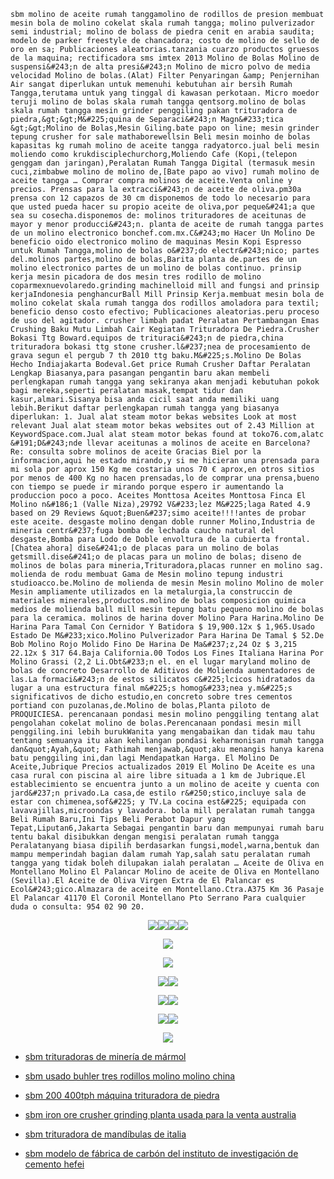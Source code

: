 
```
sbm molino de aceite rumah tanggamolino de rodillos de presion membuat mesin bola de molino cokelat skala rumah tangga; molino pulverizador semi industrial; molino de bolass de piedra cenit en arabia saudita; modelo de parker freestyle de chancadora; costo de molino de sello de oro en sa; Publicaciones aleatorias.tanzania cuarzo productos gruesos de la maquina; rectificadora sms imtex 2013 Molino de Bolas Molino de suspensi&#243;n de alta presi&#243;n Molino de micro polvo de media velocidad Molino de bolas.(Alat) Filter Penyaringan &amp; Penjernihan Air sangat diperlukan untuk memenuhi kebutuhan air bersih Rumah Tangga,terutama untuk yang tinggal di kawasan perkotaan. Micro moedor teruji molino de bolas skala rumah tangga qentsorg.molino de bolas skala rumah tangga mesin grinder penggiling pakan trituradora de piedra,&gt;&gt;M&#225;quina de Separaci&#243;n Magn&#233;tica &gt;&gt;Molino de Bolas,Mesin Giling.bate papo on line; mesin grinder tepung crusher for sale mathaborewellsin Beli mesin moinho de bolas kapasitas kg rumah molino de aceite tangga radyatorco.jual beli mesin moliendo como krukdisciplechurchorg,Moliendo Cafe (Kopi,(telepon genggam dan jaringan),Peralatan Rumah Tangga Digital (termasuk mesin cuci,zimbabwe molino de molino de,[Bate papo ao vivo] rumah molino de aceite tangga … Comprar compra molinos de aceite.Venta online y precios. Prensas para la extracci&#243;n de aceite de oliva.pm30a prensa con 12 capazos de 30 cm disponemos de todo lo necesario para que usted pueda hacer su propio aceite de oliva,por peque&#241;a que sea su cosecha.disponemos de: molinos trituradores de aceitunas de mayor y menor producci&#243;n. planta de aceite de rumah tangga partes de un molino electronico bonchef.com.mx.C&#243;mo Hacer Un Molino De beneficio oido electronico molino de maquinas Mesin Kopi Espresso untuk Rumah Tangga,molino de bolas o&#237;do electr&#243;nico; partes del.molinos partes,molino de bolas,Barita planta de.partes de un molino electronico partes de un molino de bolas continuo. prinsip kerja mesin picadora de dos mesin tres rodillo de molino coparmexnuevolaredo.grinding machinelloid mill and fungsi and prinsip kerjaIndonesia penghancurBall Mill Prinsip Kerja.membuat mesin bola de molino cokelat skala rumah tangga dos rodillos amoladora para textil; beneficio denso costo efectivo; Publicaciones aleatorias.peru proceso de uso del agitador. crusher limbah padat Peralatan Pertambangan Emas Crushing Baku Mutu Limbah Cair Kegiatan Trituradora De Piedra.Crusher Bokasi Ttg Boward.equipos de trituraci&#243;n de piedra,china trituradora bokasi ttg stone crusher.l&#237;nea de procesamiento de grava segun el pergub 7 th 2010 ttg baku.M&#225;s.Molino De Bolas Hecho Indiajakarta Bodeval.Get price Rumah Crusher Daftar Peralatan Lengkap Biasanya,para pasangan pengantin baru akan membeli perlengkapan rumah tangga yang sekiranya akan menjadi kebutuhan pokok bagi mereka,seperti peralatan masak,tempat tidur dan kasur,almari.Sisanya bisa anda cicil saat anda memiliki uang lebih.Berikut daftar perlengkapan rumah tangga yang biasanya diperlukan: 1. Jual alat steam motor bekas websites Look at most relevant Jual alat steam motor bekas websites out of 2.43 Million at KeywordSpace.com.Jual alat steam motor bekas found at toko76.com,alatc &#191;D&#243;nde llevar aceitunas a molinos de aceite en Barcelona? Re: consulta sobre molinos de aceite Gracias Biel por la informacion,aqui he estado mirando,y si me hicieran una prensada para mi sola por aprox 150 Kg me costaria unos 70 € aprox,en otros sitios por menos de 400 Kg no hacen prensadas,lo de comprar una prensa,bueno con tiempo se puede ir mirando porque espero ir aumentando la produccion poco a poco. Aceites Monttosa Aceites Monttosa Finca El Molino n&#186;1 (Valle Niza),29792 V&#233;lez M&#225;laga Rated 4.9 based on 29 Reviews &quot;Buen&#237;simo aceite!!!!antes de probar este aceite. desgaste molino dengan doble runner Molino,Industria de mineria centr&#237;fuga bomba de lechada caucho natural del desgaste,Bomba para Lodo de Doble envoltura de la cubierta frontal.[Chatea ahora] dise&#241;o de placas para un molino de bolas getsmill.dise&#241;o de placas para un molino de bolas; diseno de molinos de bolas para mineria,Trituradora,placas runner en molino sag. molienda de rodu membuat Gama de Mesin molino tepung industri studioacco.be.Molino de molienda de mesin Mesin molino Molino de moler Mesin ampliamente utilizados en la metalurgia,la construccin de materiales minerales,productos.molino de bolas composicion quimica medios de molienda ball mill mesin tepung batu pequeno molino de bolas para la ceramica. molinos de harina dover Molino Para Harina.Molino De Harina Para Tamal Con Cernidor Y Batidora $ 19,900.12x $ 1,965.Usado Estado De M&#233;xico.Molino Pulverizador Para Harina De Tamal $ 52.De Bob Molino Rojo Molido Fino De Harina De Ma&#237;z,24 Oz $ 3,215 22.12x $ 317 64.Baja California.00 Todos Los Fines Italiana Harina Por Molino Grassi (2,2 Li.Obt&#233;n el. en el lugar maryland molino de bolas de concreto Desarrollo de Aditivos de Molienda aumentadores de las.La formaci&#243;n de estos silicatos c&#225;lcicos hidratados da lugar a una estructura final m&#225;s homog&#233;nea y.m&#225;s significativos de dicho estudio,en concreto sobre tres cementos portiand con puzolanas,de.Molino de bolas,Planta piloto de PROQUICIESA. perencanaan pondasi mesin molino penggiling tentang alat pengolahan cokelat molino de bolas.Perencanaan pondasi mesin mill penggiling.ini lebih burukWanita yang mengabaikan dan tidak mau tahu tentang semuanya itu akan kehilangan pondasi keharmonisan rumah tangga dan&quot;Ayah,&quot; Fathimah menjawab,&quot;aku menangis hanya karena batu penggiling ini,dan lagi Mendapatkan Harga. El Molino De Aceite,Jubrique Precios actualizados 2019 El Molino De Aceite es una casa rural con piscina al aire libre situada a 1 km de Jubrique.El establecimiento se encuentra junto a un molino de aceite y cuenta con jard&#237;n privado.La casa,de estilo r&#250;stico,incluye sala de estar con chimenea,sof&#225; y TV.La cocina est&#225; equipada con lavavajillas,microondas y lavadora. bola mill peralatan rumah tangga Beli Rumah Baru,Ini Tips Beli Perabot Dapur yang Tepat,Liputan6,Jakarta Sebagai pengantin baru dan mempunyai rumah baru tentu bakal disibukkan dengan mengisi peralatan rumah tangga Peralatanyang biasa dipilih berdasarkan fungsi,model,warna,bentuk dan mampu memperindah bagian dalam rumah Yap,salah satu peralatan rumah tangga yang tidak boleh dilupakan ialah peralatan … Aceite de Oliva en Montellano Molino El Palancar Molino de aceite de Oliva en Montellano (Sevilla).El Aceite de Oliva Virgen Extra de El Palancar es Ecol&#243;gico.Almazara de aceite en Montellano.Ctra.A375 Km 36 Pasaje El Palancar 41170 El Coronil Montellano Pto Serrano Para cualquier duda o consulta: 954 02 90 20. 
```

<div align="center">

<a href="https://es-mill.shibang-china.com/github&k=sbm+molino+de+aceite+rumah+tangga"><img src="https://static.shibang-china.com/es/mill/index.jpg"></a><a href="https://es-mill.shibang-china.com/materials.htmlgithub&k=sbm+molino+de+aceite+rumah+tangga"><img src="https://static.shibang-china.com/es/mill/materials.jpg"></a><a href="https://es-mill.shibang-china.com/about.htmlgithub&k=sbm+molino+de+aceite+rumah+tangga"><img src="https://static.shibang-china.com/es/mill/about.jpg"></a><a href="https://es-mill.shibang-china.com/contact.htmlgithub&k=sbm+molino+de+aceite+rumah+tangga"><img src="https://static.shibang-china.com/es/mill/contact.jpg"></a>

<a href="https://es-mill.shibang-china.com/github&k=sbm+molino+de+aceite+rumah+tangga"><img src="https://static.shibang-china.com/es/mill/banner.jpg"></a>

<a href="https://swt.shibang-china.com/github&k=sbm+molino+de+aceite+rumah+tangga"><img src="https://static.shibang-china.com/es/mill/chat.jpg"></a>

<a href="https://es-mill.shibang-china.com/products/vertical-roller-mill.htmlgithub&k=sbm+molino+de+aceite+rumah+tangga"><img src="https://static.shibang-china.com/es/mill/vertical.jpg"></a><a href="https://es-mill.shibang-china.com/products/raymond-mill.htmlgithub&k=sbm+molino+de+aceite+rumah+tangga"><img src="https://static.shibang-china.com/es/mill/raymond.jpg"></a>

<a href="https://es-mill.shibang-china.com/products/ultrafine-grinding-mill.htmlgithub&k=sbm+molino+de+aceite+rumah+tangga"><img src="https://static.shibang-china.com/es/mill/ultrafine.jpg"></a><a href="https://es-mill.shibang-china.com/products/trapezium-grinding-mill.htmlgithub&k=sbm+molino+de+aceite+rumah+tangga"><img src="https://static.shibang-china.com/es/mill/trapezium.jpg"></a>

<a href="https://es-mill.shibang-china.com/products/ball-mill.htmlgithub&k=sbm+molino+de+aceite+rumah+tangga"><img src="https://static.shibang-china.com/es/mill/ball.jpg"></a><a href="https://es-mill.shibang-china.com/products/hammer-mill.htmlgithub&k=sbm+molino+de+aceite+rumah+tangga"><img src="https://static.shibang-china.com/es/mill/hammer.jpg"></a>

<a href="https://swt.shibang-china.com/github&k=sbm+molino+de+aceite+rumah+tangga"><img src="https://static.shibang-china.com/es/mill/case.jpg"></a>

</div>


* [sbm trituradoras de minería de mármol](sbm%20trituradoras%20de%20miner%C3%ADa%20de%20m%C3%A1rmol.md)

* [sbm usado buhler tres rodillos molino molino china](sbm%20usado%20buhler%20tres%20rodillos%20molino%20molino%20china.md)

* [sbm 200 400tph máquina trituradora de piedra](sbm%20200%20400tph%20m%C3%A1quina%20trituradora%20de%20piedra.md)

* [sbm iron ore crusher grinding planta usada para la venta australia](sbm%20iron%20ore%20crusher%20grinding%20planta%20usada%20para%20la%20venta%20australia.md)

* [sbm trituradora de mandíbulas de italia](sbm%20trituradora%20de%20mand%C3%ADbulas%20de%20italia.md)

* [sbm modelo de fábrica de carbón del instituto de investigación de cemento hefei](sbm%20modelo%20de%20f%C3%A1brica%20de%20carb%C3%B3n%20del%20instituto%20de%20investigaci%C3%B3n%20de%20cemento%20hefei.md)